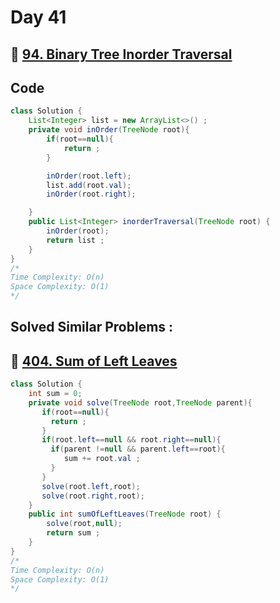 # Day 41

## 🔗 [94. Binary Tree Inorder Traversal](https://leetcode.com/problems/binary-tree-inorder-traversal/description/)

## Code

```java
class Solution {
    List<Integer> list = new ArrayList<>() ;
    private void inOrder(TreeNode root){
        if(root==null){
            return ;
        }

        inOrder(root.left);
        list.add(root.val);
        inOrder(root.right);

    }
    public List<Integer> inorderTraversal(TreeNode root) {
        inOrder(root);
        return list ;
    }
}
/*
Time Complexity: O(n)
Space Complexity: O(1)
*/
```

## Solved Similar Problems :

## 🔗 [404. Sum of Left Leaves](https://leetcode.com/problems/sum-of-left-leaves/)

```java
class Solution {
    int sum = 0;
    private void solve(TreeNode root,TreeNode parent){
       if(root==null){
         return ;
       }
       if(root.left==null && root.right==null){
         if(parent !=null && parent.left==root){
            sum += root.val ;
         }
       }
       solve(root.left,root);
       solve(root.right,root);
    }
    public int sumOfLeftLeaves(TreeNode root) {
        solve(root,null);
        return sum ;
    }
}
/*
Time Complexity: O(n)
Space Complexity: O(1)
*/
```
